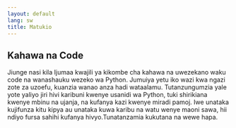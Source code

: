 ```yaml
---
layout: default
lang: sw
title: Matukio
---
```


## Kahawa na Code

Jiunge nasi kila Ijumaa kwajili ya kikombe cha kahawa na uwezekano waku code na wanashauku wezeko wa Python. Jumuiya yetu iko wazi kwa ngazi zote za uzoefu, kuanzia wanao anza hadi wataalamu. Tutanzungumzia yale yote yaliyo jiri hivi karibuni kwenye usanidi wa Python, tuki shirikiana kwenye mbinu na ujanja, na kufanya kazi kwenye miradi pamoj. Iwe unataka kujifunza kitu kipya au unataka kuwa karibu na watu wenye maoni sawa, hii ndiyo fursa sahihi kufanya hivyo.Tunatanzamia kukutana na wewe hapa.
